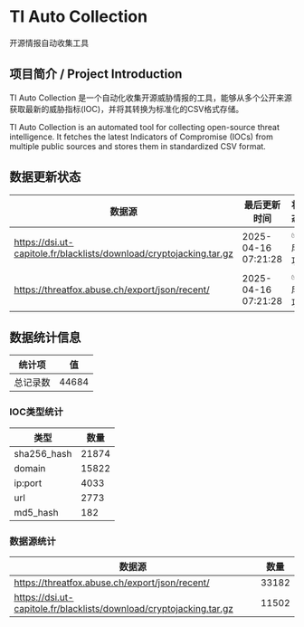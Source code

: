 # TI Auto Collection

 开源情报自动收集工具

## 项目简介 / Project Introduction

TI Auto Collection 是一个自动化收集开源威胁情报的工具，能够从多个公开来源获取最新的威胁指标(IOC)，并将其转换为标准化的CSV格式存储。

TI Auto Collection is an automated tool for collecting open-source threat intelligence. It fetches the latest Indicators of Compromise (IOCs) from multiple public sources and stores them in standardized CSV format.

## 数据更新状态

| 数据源 | 最后更新时间 | 状态 |
|--------|------------|------|
| https://dsi.ut-capitole.fr/blacklists/download/cryptojacking.tar.gz | 2025-04-16 07:21:28 | ✅ 成功 |
| https://threatfox.abuse.ch/export/json/recent/ | 2025-04-16 07:21:28 | ✅ 成功 |





















## 数据统计信息

| 统计项 | 值 |
|--------|----|
| 总记录数 | 44684 |

### IOC类型统计

| 类型 | 数量 |
|------|------|
| sha256_hash | 21874 |
| domain | 15822 |
| ip:port | 4033 |
| url | 2773 |
| md5_hash | 182 |

### 数据源统计

| 数据源 | 数量 |
|--------|------|
| https://threatfox.abuse.ch/export/json/recent/ | 33182 |
| https://dsi.ut-capitole.fr/blacklists/download/cryptojacking.tar.gz | 11502 |
